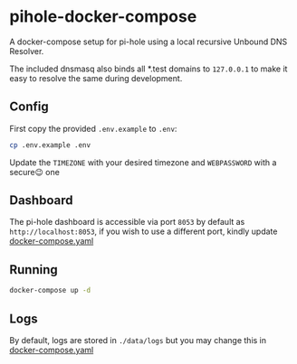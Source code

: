 # pihole-docker-compose
A docker-compose setup for pi-hole using a local recursive Unbound DNS Resolver.

The included dnsmasq also binds all *.test domains to `127.0.0.1` to make it easy to resolve the same during development.

## Config
First copy the provided `.env.example` to `.env`:
```bash
cp .env.example .env
```

Update the `TIMEZONE` with your desired timezone and `WEBPASSWORD` with a secure😉 one

## Dashboard
The pi-hole dashboard is accessible via port `8053` by default as `http://localhost:8053`, if you wish to use a different port, kindly update [docker-compose.yaml](docker-compose.yaml#L8)

## Running
```bash
docker-compose up -d
```

## Logs
By default, logs are stored in `./data/logs` but you may change this in [docker-compose.yaml](docker-compose.yaml#L17)

